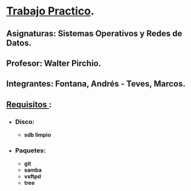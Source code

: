 # <u>Trabajo Practico</u>.
## Asignaturas: Sistemas Operativos y Redes de Datos.
## Profesor: Walter Pirchio.
## Integrantes: Fontana, Andrés - Teves, Marcos.

## <u>Requisitos </u>:

- ### Disco:
    - **sdb limpio**

- ### Paquetes:
    - **git**
    - **samba**
    - **vsftpd**
    - **tree**

